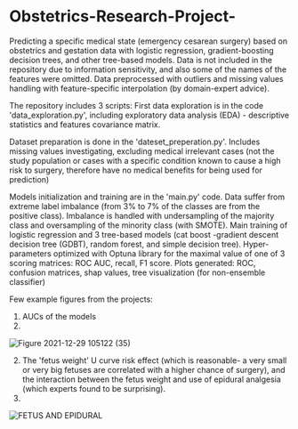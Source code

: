 # Obstetrics-Research-Project-
Predicting a specific medical state (emergency cesarean surgery) based on obstetrics and gestation data with logistic regression, gradient-boosting decision trees, and other tree-based models.
Data is not included in the repository due to information sensitivity, and also some of the names of the features were omitted.
Data preprocessed with outliers and missing values handling with feature-specific interpolation (by domain-expert advice).

The repository includes 3 scripts:
First data exploration is in the code 'data_exploration.py',
including exploratory data analysis (EDA) - descriptive statistics and features covariance matrix.  

Dataset preparation is done in the 'dateset_preperation.py'. Includes missing values investigating, excluding medical irrelevant cases (not the study population or cases with a specific condition known to cause a high risk to surgery, therefore have no medical benefits for being used for prediction)

Models initialization and training are in the 'main.py' code.
Data suffer from extreme label imbalance (from 3% to 7% of the classes are from the positive class).
Imbalance is handled with undersampling of the majority class and oversampling of the minority class (with SMOTE). 
Main training of logistic regression and 3 tree-based models (cat boost -gradient descent decision tree (GDBT), random forest, and simple decision tree). 
Hyper-parameters optimized with Optuna library for the maximal value of one of 3 scoring matrices: ROC AUC, recall, F1 score. 
Plots generated: ROC, confusion matrices, shap values, tree visualization (for non-ensemble classifier)

Few example figures from the projects: 
1) AUCs of the models
2) 
![Figure 2021-12-29 105122 (35)](https://user-images.githubusercontent.com/62498821/152750053-8987772c-6213-40db-a0ed-e8a50672f0e5.png)

2) The 'fetus weight' U curve risk effect (which is reasonable- a very small or very big fetuses are correlated with a higher chance of surgery), and the interaction between the fetus weight and use of epidural analgesia (which experts found to be surprising).
3) 
![FETUS AND EPIDURAL](https://user-images.githubusercontent.com/62498821/152753501-fb3f57f2-4acb-47d8-9e4e-c0fee2d5de47.png)
